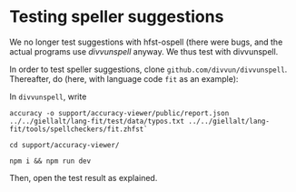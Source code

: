 Testing speller suggestions
===========================

We no longer test suggestions with hfst-ospell (there were bugs, and the actual programs use *divvunspell* anyway. We thus test with divvunspell.

In order to test speller suggestions, clone `github.com/divvun/divvunspell`. Thereafter, do (here, with language code `fit` as an example):

In `divvunspell`, write

```
accuracy -o support/accuracy-viewer/public/report.json ../../giellalt/lang-fit/test/data/typos.txt ../../giellalt/lang-fit/tools/spellcheckers/fit.zhfst`

cd support/accuracy-viewer/

npm i && npm run dev
```

Then, open the test result as explained.

